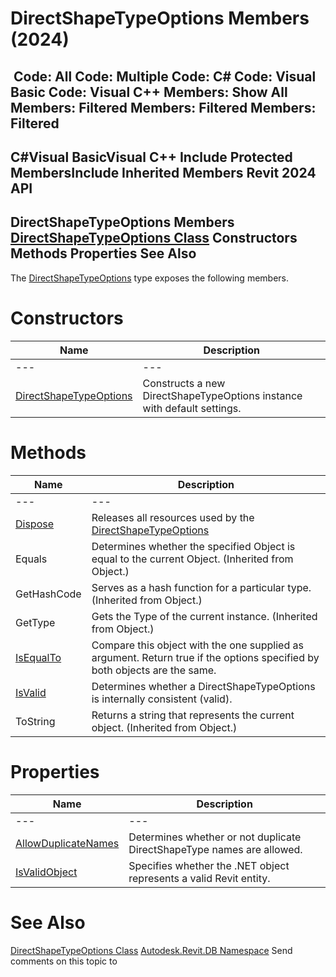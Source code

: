 # DirectShapeTypeOptions Members (2024)

﻿
 Code: All Code: Multiple Code: C# Code: Visual Basic Code: Visual C++  Members: Show All Members: Filtered Members: Filtered Members: Filtered   
---  
C#Visual BasicVisual C++
Include Protected MembersInclude Inherited Members
Revit 2024 API  
---  
DirectShapeTypeOptions Members  
[DirectShapeTypeOptions Class](ce6d1f15-bceb-5ad2-f3d1-d93f0447da44.md "DirectShapeTypeOptions Class") Constructors Methods Properties See Also  
---  
The [DirectShapeTypeOptions](ce6d1f15-bceb-5ad2-f3d1-d93f0447da44.md "DirectShapeTypeOptions Class") type exposes the following members.
# Constructors
| Name | Description |
| --- | --- |
| --- | --- | --- |
| [DirectShapeTypeOptions](da8bdaea-2cc6-2a3d-4d7a-74fb49c72a12.md "DirectShapeTypeOptions Constructor") | Constructs a new DirectShapeTypeOptions instance with default settings. |

# Methods
| Name | Description |
| --- | --- |
| --- | --- | --- |
| [Dispose](8c8c8c9d-b41a-a497-63a2-ff65afe5fe8f.md "Dispose Method") | Releases all resources used by the [DirectShapeTypeOptions](ce6d1f15-bceb-5ad2-f3d1-d93f0447da44.md "DirectShapeTypeOptions Class") |
| Equals | Determines whether the specified Object is equal to the current Object. (Inherited from Object.) |
| GetHashCode | Serves as a hash function for a particular type.  (Inherited from Object.) |
| GetType | Gets the Type of the current instance. (Inherited from Object.) |
| [IsEqualTo](e0dfc4d7-f53d-0964-3a36-7acb3146eed8.md "IsEqualTo Method") | Compare this object with the one supplied as argument. Return true if the options specified by both objects are the same. |
| [IsValid](dcad1977-4433-d741-2c1c-214943ae37ee.md "IsValid Method") | Determines whether a DirectShapeTypeOptions is internally consistent (valid). |
| ToString | Returns a string that represents the current object. (Inherited from Object.) |

# Properties
| Name | Description |
| --- | --- |
| --- | --- | --- |
| [AllowDuplicateNames](ed44da9c-3ef7-7768-a442-b17241f9cbf7.md "AllowDuplicateNames Property") | Determines whether or not duplicate DirectShapeType names are allowed. |
| [IsValidObject](8d072240-03dc-efb4-2f38-1bfa512c6d4e.md "IsValidObject Property") | Specifies whether the .NET object represents a valid Revit entity. |

# See Also
[DirectShapeTypeOptions Class](ce6d1f15-bceb-5ad2-f3d1-d93f0447da44.md "DirectShapeTypeOptions Class")
[Autodesk.Revit.DB Namespace](87546ba7-461b-c646-cbb1-2cb8f5bff8b2.md "Autodesk.Revit.DB Namespace")
Send comments on this topic to 